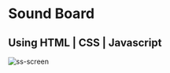# Sound Board

## Using HTML | CSS | Javascript

![ss-screen](https://user-images.githubusercontent.com/61145586/208292992-339a020e-531d-44db-81e7-6b7578fe1e30.png)


